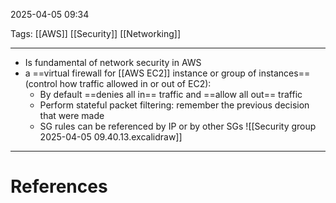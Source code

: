 2025-04-05 09:34

Tags: [[AWS]] [[Security]] [[Networking]]

---

- Is fundamental of network security in AWS
- a ==virtual firewall for [[AWS EC2]] instance or group of instances== (control how traffic allowed in or out of EC2):
    - By default ==denies all in== traffic and ==allow all out== traffic
    - Perform stateful packet filtering: remember the previous decision that were made
    - SG rules can be referenced by IP or by other SGs
![[Security group 2025-04-05 09.40.13.excalidraw]]

---
# References